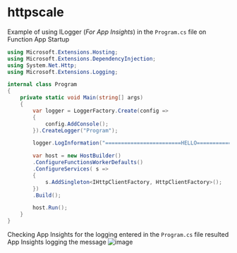 # httpscale

Example of using ILogger (_For App Insights_) in the `Program.cs` file on Function App Startup

``` C#
using Microsoft.Extensions.Hosting;
using Microsoft.Extensions.DependencyInjection;
using System.Net.Http;
using Microsoft.Extensions.Logging;

internal class Program
{
    private static void Main(string[] args)
    {
        var logger = LoggerFactory.Create(config =>
        {
            config.AddConsole();
        }).CreateLogger("Program");

        logger.LogInformation("========================HELLO========================");

        var host = new HostBuilder()
        .ConfigureFunctionsWorkerDefaults()
        .ConfigureServices( s =>
        {
            s.AddSingleton<IHttpClientFactory, HttpClientFactory>();
        })
        .Build();

        host.Run();
    }
}
```

Checking App Insights for the logging entered in the `Program.cs` file resulted App Insights logging the message
![image](https://github.com/macavall/FuncIsolated6StartupLogging/assets/43223084/16c7c743-5987-4e75-b393-cef172b05a49)
